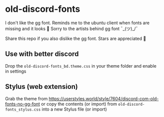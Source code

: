 # old-discord-fonts

I don't like the gg font. Reminds me to the ubuntu client when fonts are missing and it looks 💩
Sorry to the artists behind gg font ¯\_(ツ)_/¯

Share this repo if you also dislike the gg font. Stars are appreciated 🌟

## Use with better discord 

Drop the `old-discord-fonts_bd.theme.css` in your theme folder and enable in settings

## Stylus (web extension)

Grab the theme from https://userstyles.world/style/7604/discord-com-old-fonts-no-gg-font or copy the contents (or import) from `old-discord-fonts_stylus.css` into a new Stylus file (or import) 
